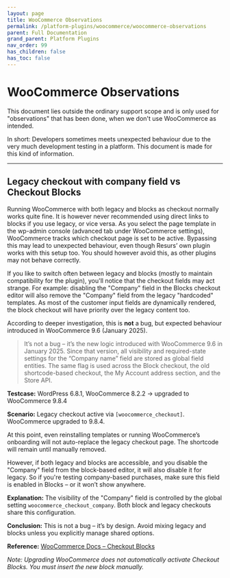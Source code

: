 ```yaml
---
layout: page
title: WooCommerce Observations
permalink: /platform-plugins/woocommerce/woocommerce-observations
parent: Full Documentation
grand_parent: Platform Plugins
nav_order: 99
has_children: false
has_toc: false
---
```


# WooCommerce Observations

This document lies outside the ordinary support scope and is only used for "observations" that has been done, when we
don't use WooCommerce as intended.

In short: Developers sometimes meets unexpected behaviour due to the very much development testing in a platform. This
document is made for this kind of information.

---

## Legacy checkout with company field vs Checkout Blocks

Running WooCommerce with both legacy and blocks as checkout normally works quite fine. It is however never recommended using direct links to blocks if you use legacy, or vice versa. As you select the page template in the wp-admin console (advanced tab under WooCommerce settings), WooCommerce tracks which checkout page is set to be active. Bypassing this may lead to unexpected behaviour, even though Resurs’ own plugin works with this setup too. You should however avoid this, as other plugins may not behave correctly.

If you like to switch often between legacy and blocks (mostly to maintain compatibility for the plugin), you'll notice that the checkout fields may act strange. For example: disabling the "Company" field in the Blocks checkout editor will also remove the "Company" field from the legacy "hardcoded" templates. As most of the customer input fields are dynamically rendered, the block checkout will have priority over the legacy content too.

According to deeper investigation, this is **not** a bug, but expected behaviour introduced in WooCommerce 9.6 (January 2025).

> It’s not a bug – it’s the new logic introduced with WooCommerce 9.6 in January 2025. Since that version, all visibility and required-state settings for the “Company name” field are stored as global field entities. The same flag is used across the Block checkout, the old shortcode-based checkout, the My Account address section, and the Store API.

**Testcase:** WordPress 6.8.1, WooCommerce 8.2.2 → upgraded to WooCommerce 9.8.4

**Scenario:**
Legacy checkout active via `[woocommerce_checkout]`. WooCommerce upgraded to 9.8.4.

At this point, even reinstalling templates or running WooCommerce’s onboarding will not auto-replace the legacy checkout page. The shortcode will remain until manually removed.

However, if both legacy and blocks are accessible, and you disable the "Company" field from the block-based editor, it will also disable it for legacy. So if you're testing company-based purchases, make sure this field is enabled in Blocks – or it won’t show anywhere.

**Explanation:**
The visibility of the "Company" field is controlled by the global setting `woocommerce_checkout_company`. Both block and legacy checkouts share this configuration.

**Conclusion:**
This is not a bug – it’s by design. Avoid mixing legacy and blocks unless you explicitly manage shared options.

**Reference:** [WooCommerce Docs – Checkout Blocks](https://woocommerce.com/document/using-the-new-block-based-checkout/)

*Note: Upgrading WooCommerce does not automatically activate Checkout Blocks. You must insert the new block manually.*
